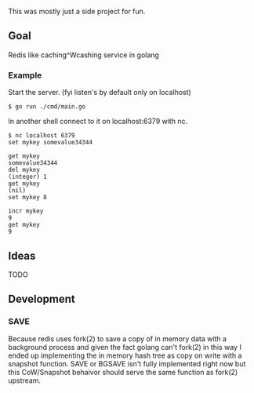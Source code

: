 This was mostly just a side project for fun.

## Goal
Redis like caching^Wcashing  service in golang

### Example
Start the server.
(fyi listen's by default only on localhost)
```
$ go run ./cmd/main.go
```

In another shell connect to it on localhost:6379 with nc.
```
$ nc localhost 6379
set mykey somevalue34344 

get mykey
somevalue34344
del mykey
(integer) 1
get mykey
(nil)
set mykey 8

incr mykey
9
get mykey
9
```


## Ideas
TODO

## Development
### SAVE
Because redis uses fork(2) to save a copy of in memory data with a background process and given the fact golang can't fork(2) in this way I ended up implementing the in memory hash tree as copy on write with a snapshot function. SAVE or BGSAVE isn't fully implemented right now but this CoW/Snapshot behaivor should serve the same function as fork(2) upstream.

